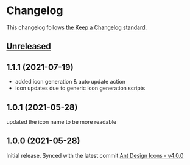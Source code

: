 # Changelog

This changelog follows [the Keep a Changelog standard](https://keepachangelog.com).

## [Unreleased](https://github.com/codeat3/blade-ant-design-icons/compare/1.1.1...main)

## 1.1.1 (2021-07-19)
- added icon generation & auto update action
- icon updates due to generic icon generation scripts

## 1.0.1 (2021-05-28)
updated the icon name to be more readable

## 1.0.0 (2021-05-28)
Initial release.
Synced with the latest commit [Ant Design Icons - v4.0.0](https://github.com/ant-design/ant-design-icons/releases/tag/%40ant-design%2Ficons-svg%404.0.0)
